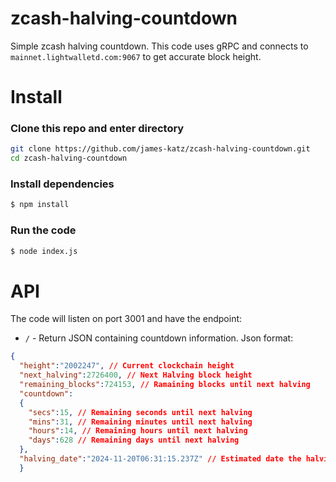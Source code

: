 # zcash-halving-countdown
Simple zcash halving countdown.
This code uses gRPC and connects to `mainnet.lightwalletd.com:9067` to get accurate block height.
# Install
### Clone this repo and enter directory
```sh
git clone https://github.com/james-katz/zcash-halving-countdown.git
cd zcash-halving-countdown
```
### Install dependencies
```sh
$ npm install
```

### Run the code
```sh
$ node index.js
```

# API
The code will listen on port 3001 and have the endpoint:
- `/` - Return JSON containing countdown information.
Json format:
```json
{
  "height":"2002247", // Current clockchain height
  "next_halving":2726400, // Next Halving block height
  "remaining_blocks":724153, // Ramaining blocks until next halving
  "countdown":
  {
    "secs":15, // Remaining seconds until next halving
    "mins":31, // Remaining minutes until next halving
    "hours":14, // Remaining hours until next halving
    "days":628 // Remaining days until next halving
  },
  "halving_date":"2024-11-20T06:31:15.237Z" // Estimated date the halving will occur
  }
```